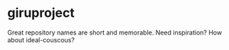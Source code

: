 # giruproject
Great repository names are short and memorable. Need inspiration? How about ideal-couscous?
